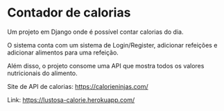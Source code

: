 # Contador de calorias

Um projeto em Django onde é possível contar calorias do dia.

O sistema conta com um sistema de Login/Register, adicionar refeições e adicionar alimentos para uma refeição.

Além disso, o projeto consome uma API que mostra todos os valores nutricionais do alimento.

Site de API de calorias: https://calorieninjas.com/

Link: https://lustosa-calorie.herokuapp.com/
